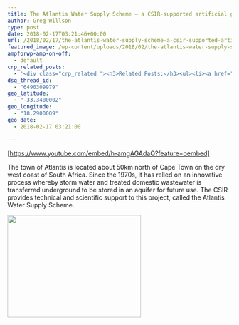```yaml
---
title: The Atlantis Water Supply Scheme – a CSIR-supported artificial groundwater recharge system
author: Greg Willson
type: post
date: 2018-02-17T03:21:46+00:00
url: /2018/02/17/the-atlantis-water-supply-scheme-a-csir-supported-artificial-groundwater-recharge-system/
featured_image: /wp-content/uploads/2018/02/the-atlantis-water-supply-scheme.jpg
ampforwp-amp-on-off:
  - default
crp_related_posts:
  - '<div class="crp_related "><h3>Related Posts:</h3><ul><li><a href="https://scdhub.org/2017/12/25/wastewater-treatment-and-biosolids-management/"    ><img src="https://scdhub.org/wp-content/uploads/2017/12/wastewater-treatment-and-biosoli-150x150.jpg" alt="Wastewater treatment and Biosolids management" title="Wastewater treatment and Biosolids management" width="150" height="150" class="crp_thumb crp_featured" /><span class="crp_title">Wastewater treatment and Biosolids management</span></a></li><li><a href="https://scdhub.org/2018/01/06/household-and-neighborhood-sanitation-infrastructures-excreta-wastewater-disposal-in-developing-countries/"    ><img src="https://scdhub.org/wp-content/plugins/contextual-related-posts/default.png" alt="Household and neighborhood Sanitation Infrastructures: Excreta, wastewater disposal in developing countries" title="Household and neighborhood Sanitation Infrastructures: Excreta, wastewater disposal in developing countries" width="150" height="150" class="crp_thumb crp_default" /><span class="crp_title">Household and neighborhood Sanitation&hellip;</span></a></li><li><a href="https://scdhub.org/2017/12/20/8791/"    ><img src="https://scdhub.org/wp-content/uploads/2017/12/8791-150x150.jpg" alt="Soil aquifer treatment to improve PERC dry cleaning chemical contaminated groundwater" title="Soil aquifer treatment to improve PERC dry cleaning chemical contaminated groundwater" width="150" height="150" class="crp_thumb crp_featured" /><span class="crp_title">Soil aquifer treatment to improve PERC dry cleaning&hellip;</span></a></li><li><a href="https://scdhub.org/2017/12/20/life-ensat-cat-enhancement-of-soil-aquifer-treatment/"    ><img src="https://scdhub.org/wp-content/uploads/2017/12/life-ensat-cat-enhancement-of-soil-aquifer-treatment-150x150.jpg" alt="LIFE+ ENSAT (CAT) / Enhancement of Soil Aquifer Treatment" title="LIFE+ ENSAT (CAT) / Enhancement of Soil Aquifer Treatment" width="150" height="150" class="crp_thumb crp_featured" /><span class="crp_title">LIFE+ ENSAT (CAT) / Enhancement of Soil Aquifer Treatment</span></a></li><li><a href="https://scdhub.org/2018/01/06/sanitation-in-emergencies/"    ><img src="https://scdhub.org/wp-content/plugins/contextual-related-posts/default.png" alt="Sanitation in Emergencies" title="Sanitation in Emergencies" width="150" height="150" class="crp_thumb crp_default" /><span class="crp_title">Sanitation in Emergencies</span></a></li><li><a href="https://scdhub.org/2017/12/29/walking-in-sabinas-shoes-world-vision/"    ><img src="https://scdhub.org/wp-content/uploads/2017/12/walking-in-sabinas-shoes-world-v-150x150.jpg" alt="Walking in Sabinas Shoes &#8211; World Vision" title="Walking in Sabinas Shoes &#8211; World Vision" width="150" height="150" class="crp_thumb crp_featured" /><span class="crp_title">Walking in Sabinas Shoes &#8211; World Vision</span></a></li></ul><div class="crp_clear"></div></div>'
dsq_thread_id:
  - "6490309979"
geo_latitude:
  - "-33.3400002"
geo_longitude:
  - "18.2900009"
geo_date:
  - 2018-02-17 03:21:00

---
```

[https://www.youtube.com/embed/h-amgAGAdaQ?feature=oembed]

The town of Atlantis is located about 50km north of Cape Town on the dry west coast of South Africa. Since the 1970s, it has relied on an innovative process whereby storm water and treated domestic wastewater is transferred underground to be stored in an aquifer for future use. The CSIR provides technical and scientific support to this project, called the Atlantis Water Supply Scheme.

<img src="https://scdhub.org/wp-content/uploads/2018/02/Selección_351-300x230.png" alt="" width="300" height="230" class="alignnone size-medium wp-image-9217" srcset="https://scdhub.org/wp-content/uploads/2018/02/Selección_351-300x230.png 300w, https://scdhub.org/wp-content/uploads/2018/02/Selección_351.png 414w" sizes="(max-width: 300px) 100vw, 300px" />
